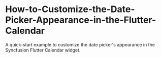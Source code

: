 # How-to-Customize-the-Date-Picker-Appearance-in-the-Flutter-Calendar
A quick-start example to customize the date picker's appearance in the Syncfusion Flutter Calendar widget.
